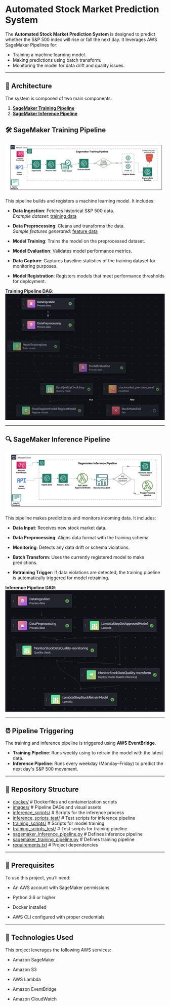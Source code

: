 <!-- # Automated-Stock-Market-Prediction-System

This project demonstrates how to build an automated stock market (SP 500) prediction system using AWS SageMaker. The components of this system are:

1. [**SageMaker Training Pipeline**](sagemaker_training_pipeline.ipynb)
2. [**SageMaker Inference Pipeline**](sagemaker_inference_pipeline.ipynb)

## SageMaker Training Pipeline

![Sagemaker training pipeline](/images/training_pipeline_img.jpeg)

This pipeline, as shown in the above diagram, is used to build and deploy the machine learning model. The training pipeline consists of the following steps:

- **Data Ingestion**: Fetches the stock market data (SP 500) from Yahoo Finance API and stores it in an S3 bucket for future reference.
- **Data Processing**: Retrieves the ingested data from the data ingestion phase and processes it into features ready for machine learning training.
- **Model Training**: Retrieves the features from the data processing stage, trains a machine learning model using the XGBoost algorithm to predict whether sp500 close price will increase(1) or decrease(0) the next day, and stores the artifacts in an S3 bucket.
- **Model Evaluation**: Evaluates the trained model using the precision_score metric.
- **Model Registry**: Registers the model to the SageMaker model registry when the precision_score is above 0.5.
- **Model Deployment**: Uses LambdaStep to deploy the registered model to a SageMaker real-time endpoint.

## SageMaker Inference Pipeline

![Sagemaker inference pipeline](/images/inference_pipeline_img.jpeg)

This pipeline is used for making predictions. The inference pipeline consists of the following steps:
- **Data Ingestion**: Similar to the data ingestion in the training pipeline, it fetches inference data from the Yahoo Finance API.
- **Data Preprocessing**: It retrieves the inference data from the ingestion step, processes it, and stores it in an S3 bucket.
- **Model Inference**: This step uses a Lambda function to retrieve the processed inference data from the S3 bucket, pass it through the deployed model endpoint, and store the predicted data in DynamoDB.

## SageMaker Model Monitoring
![Sagemaker model monitor pipeline](/images/monitoring_pipeline.jpeg)
The model monitoring includes:
- **Data Capture**: Enables data capture for the endpoint to monitor input and output data.
- **Baseline Data and Constraints**: Sets up baseline data and constraints for monitoring.
- **Monitoring Schedule**: Creats a monitoring schedule to regularly check for data drift and model quality.
- **CloudWatch Alarms**: Sets up CloudWatch alarms to notify when data drift or model quality issues are detected.

## Pipeline Scheduling

- **Training Pipeline Schedule**: It schedules the training pipeline using eventbridge. The scheduled pipeline run once every week.
- **Inference Pipeline Schedule**: It schedules inference pipeline using eventbridge. The pipeline runs every weekday (Mon - Fri) and predicts whether the SP500 will increase or decrease the next day.


## Images
### Training Pipeline DAG
![Training Pipeline DAG](/images/training_pipeline_dag.png)

### Inference Pipeline DAG
![Inference Pipeline DAG](/images/inference_pipeline_dag.png)



## Conclusion

This project provides a comprehensive solution for automated stock market prediction using AWS SageMaker. It includes training, inference, and monitoring pipelines to ensure the model remains accurate and reliable over time. -->


# Automated Stock Market Prediction System

The **Automated Stock Market Prediction System** is designed to predict whether the S&P 500 index will rise or fall the next day. It leverages AWS SageMaker Pipelines for:

- Training a machine learning model.
- Making predictions using batch transform.
- Monitoring the model for data drift and quality issues.

---

## 🧱 Architecture

The system is composed of two main components:

1. [**SageMaker Training Pipeline**](sagemaker_training_pipeline.py)
2. [**SageMaker Inference Pipeline**](sagemaker_inference_pipeline.py)


## 🛠️ SageMaker Training Pipeline

![Sagemaker training pipeline](/images/training_pipeline_img.jpeg)

This pipeline builds and registers a machine learning model. It includes:

- **Data Ingestion**: Fetches historical S&P 500 data.  
  *Example dataset*: [training data](/sample_dataset/input_data.csv)

- **Data Preprocessing**: Cleans and transforms the data.  
  *Sample features generated*: [feature data](/sample_dataset/feature_data.csv)

- **Model Training**: Trains the model on the preprocessed dataset.

- **Model Evaluation**: Validates model performance metrics.

- **Data Capture**: Captures baseline statistics of the training dataset for monitoring purposes.

- **Model Registration**: Registers models that meet performance thresholds for deployment.

**Training Pipeline DAG**:  
![Training Pipeline DAG](images/training_pipeline_dag.png) <!-- Replace with the actual image path -->

---

## 🔍 SageMaker Inference Pipeline

![Sagemaker inference pipeline](/images/inference_pipeline_img.jpeg)

This pipeline makes predictions and monitors incoming data. It includes:

- **Data Input**: Receives new stock market data.

- **Data Preprocessing**: Aligns data format with the training schema.

- **Monitoring**: Detects any data drift or schema violations.

- **Batch Transform**: Uses the currently registered model to make predictions.

- **Retraining Trigger**: If data violations are detected, the training pipeline is automatically triggered for model retraining.

**Inference Pipeline DAG**:  
![Inference Pipeline DAG](images/inference_pipeline_dag.png) <!-- Replace with the actual image path -->

---

## ⏰ Pipeline Triggering

 The  training and inference pipeline is triggered using **AWS EventBridge**. 

- **Training Pipeline**: Runs weekly using to retrain the model with the latest data.
- **Inference Pipeline**: Runs every weekday (Monday–Friday) to predict the next day's S&P 500 movement.

---

## 📁 Repository Structure


- [docker/](/docker)                   # Dockerfiles and containerization scripts
- [images/](/images)                   # Pipeline DAGs and visual assets
- [inference_scripts/](/inference_scripts)    # Scripts for the inference process
- [inference_scripts_test/](/inference_scripts_test)   # Test scripts for inference pipeline
- [training_scripts/](/training_scripts)          # Scripts for model training
- [training_scripts_test/](/training_scripts_test)     # Test scripts for training pipeline
- [sagemaker_inference_pipeline.py](/sagemaker_inference_pipeline.py)    # Defines inference pipeline
- [sagemaker_training_pipeline.py](/sagemaker_training_pipeline.py)      # Defines training pipeline
- [requirements.txt](/requirements.txt)           # Project dependencies

---

## 🧾 Prerequisites
To use this project, you’ll need:

- An AWS account with SageMaker permissions

- Python 3.6 or higher

- Docker installed

- AWS CLI configured with proper credentials

---

## 🧰 Technologies Used
This project leverages the following AWS services:

- Amazon SageMaker

- Amazon S3

- AWS Lambda

- Amazon EventBridge

- Amazon CloudWatch